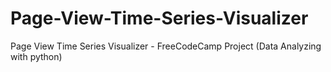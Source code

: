 # Page-View-Time-Series-Visualizer
Page View Time Series Visualizer - FreeCodeCamp Project (Data Analyzing with python) 
